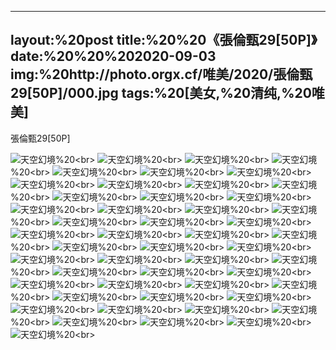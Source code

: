 ﻿---
layout:%20post
title:%20%20《張倫甄29[50P]》
date:%20%20%202020-09-03
img:%20http://photo.orgx.cf/唯美/2020/張倫甄29[50P]/000.jpg
tags:%20[美女,%20清纯,%20唯美]
---

張倫甄29[50P]



![天空幻境](http://photo.orgx.cf/唯美/2020/張倫甄29[50P]/001.jpg%20''天空幻境'')%20<br>
![天空幻境](http://photo.orgx.cf/唯美/2020/張倫甄29[50P]/002.jpg%20''天空幻境'')%20<br>
![天空幻境](http://photo.orgx.cf/唯美/2020/張倫甄29[50P]/003.jpg%20''天空幻境'')%20<br>
![天空幻境](http://photo.orgx.cf/唯美/2020/張倫甄29[50P]/004.jpg%20''天空幻境'')%20<br>
![天空幻境](http://photo.orgx.cf/唯美/2020/張倫甄29[50P]/005.jpg%20''天空幻境'')%20<br>
![天空幻境](http://photo.orgx.cf/唯美/2020/張倫甄29[50P]/006.jpg%20''天空幻境'')%20<br>
![天空幻境](http://photo.orgx.cf/唯美/2020/張倫甄29[50P]/007.jpg%20''天空幻境'')%20<br>
![天空幻境](http://photo.orgx.cf/唯美/2020/張倫甄29[50P]/008.jpg%20''天空幻境'')%20<br>
![天空幻境](http://photo.orgx.cf/唯美/2020/張倫甄29[50P]/009.jpg%20''天空幻境'')%20<br>
![天空幻境](http://photo.orgx.cf/唯美/2020/張倫甄29[50P]/010.jpg%20''天空幻境'')%20<br>
![天空幻境](http://photo.orgx.cf/唯美/2020/張倫甄29[50P]/011.jpg%20''天空幻境'')%20<br>
![天空幻境](http://photo.orgx.cf/唯美/2020/張倫甄29[50P]/012.jpg%20''天空幻境'')%20<br>
![天空幻境](http://photo.orgx.cf/唯美/2020/張倫甄29[50P]/013.jpg%20''天空幻境'')%20<br>
![天空幻境](http://photo.orgx.cf/唯美/2020/張倫甄29[50P]/014.jpg%20''天空幻境'')%20<br>
![天空幻境](http://photo.orgx.cf/唯美/2020/張倫甄29[50P]/015.jpg%20''天空幻境'')%20<br>
![天空幻境](http://photo.orgx.cf/唯美/2020/張倫甄29[50P]/016.jpg%20''天空幻境'')%20<br>
![天空幻境](http://photo.orgx.cf/唯美/2020/張倫甄29[50P]/017.jpg%20''天空幻境'')%20<br>
![天空幻境](http://photo.orgx.cf/唯美/2020/張倫甄29[50P]/018.jpg%20''天空幻境'')%20<br>
![天空幻境](http://photo.orgx.cf/唯美/2020/張倫甄29[50P]/019.jpg%20''天空幻境'')%20<br>
![天空幻境](http://photo.orgx.cf/唯美/2020/張倫甄29[50P]/020.jpg%20''天空幻境'')%20<br>
![天空幻境](http://photo.orgx.cf/唯美/2020/張倫甄29[50P]/021.jpg%20''天空幻境'')%20<br>
![天空幻境](http://photo.orgx.cf/唯美/2020/張倫甄29[50P]/022.jpg%20''天空幻境'')%20<br>
![天空幻境](http://photo.orgx.cf/唯美/2020/張倫甄29[50P]/023.jpg%20''天空幻境'')%20<br>
![天空幻境](http://photo.orgx.cf/唯美/2020/張倫甄29[50P]/024.jpg%20''天空幻境'')%20<br>
![天空幻境](http://photo.orgx.cf/唯美/2020/張倫甄29[50P]/025.jpg%20''天空幻境'')%20<br>
![天空幻境](http://photo.orgx.cf/唯美/2020/張倫甄29[50P]/026.jpg%20''天空幻境'')%20<br>
![天空幻境](http://photo.orgx.cf/唯美/2020/張倫甄29[50P]/027.jpg%20''天空幻境'')%20<br>
![天空幻境](http://photo.orgx.cf/唯美/2020/張倫甄29[50P]/028.jpg%20''天空幻境'')%20<br>
![天空幻境](http://photo.orgx.cf/唯美/2020/張倫甄29[50P]/029.jpg%20''天空幻境'')%20<br>
![天空幻境](http://photo.orgx.cf/唯美/2020/張倫甄29[50P]/030.jpg%20''天空幻境'')%20<br>
![天空幻境](http://photo.orgx.cf/唯美/2020/張倫甄29[50P]/031.jpg%20''天空幻境'')%20<br>
![天空幻境](http://photo.orgx.cf/唯美/2020/張倫甄29[50P]/032.jpg%20''天空幻境'')%20<br>
![天空幻境](http://photo.orgx.cf/唯美/2020/張倫甄29[50P]/033.jpg%20''天空幻境'')%20<br>
![天空幻境](http://photo.orgx.cf/唯美/2020/張倫甄29[50P]/034.jpg%20''天空幻境'')%20<br>
![天空幻境](http://photo.orgx.cf/唯美/2020/張倫甄29[50P]/035.jpg%20''天空幻境'')%20<br>
![天空幻境](http://photo.orgx.cf/唯美/2020/張倫甄29[50P]/036.jpg%20''天空幻境'')%20<br>
![天空幻境](http://photo.orgx.cf/唯美/2020/張倫甄29[50P]/037.jpg%20''天空幻境'')%20<br>
![天空幻境](http://photo.orgx.cf/唯美/2020/張倫甄29[50P]/038.jpg%20''天空幻境'')%20<br>
![天空幻境](http://photo.orgx.cf/唯美/2020/張倫甄29[50P]/039.jpg%20''天空幻境'')%20<br>
![天空幻境](http://photo.orgx.cf/唯美/2020/張倫甄29[50P]/040.jpg%20''天空幻境'')%20<br>
![天空幻境](http://photo.orgx.cf/唯美/2020/張倫甄29[50P]/041.jpg%20''天空幻境'')%20<br>
![天空幻境](http://photo.orgx.cf/唯美/2020/張倫甄29[50P]/042.jpg%20''天空幻境'')%20<br>
![天空幻境](http://photo.orgx.cf/唯美/2020/張倫甄29[50P]/043.jpg%20''天空幻境'')%20<br>
![天空幻境](http://photo.orgx.cf/唯美/2020/張倫甄29[50P]/044.jpg%20''天空幻境'')%20<br>
![天空幻境](http://photo.orgx.cf/唯美/2020/張倫甄29[50P]/045.jpg%20''天空幻境'')%20<br>
![天空幻境](http://photo.orgx.cf/唯美/2020/張倫甄29[50P]/046.jpg%20''天空幻境'')%20<br>
![天空幻境](http://photo.orgx.cf/唯美/2020/張倫甄29[50P]/047.jpg%20''天空幻境'')%20<br>
![天空幻境](http://photo.orgx.cf/唯美/2020/張倫甄29[50P]/048.jpg%20''天空幻境'')%20<br>
![天空幻境](http://photo.orgx.cf/唯美/2020/張倫甄29[50P]/049.jpg%20''天空幻境'')%20<br>
![天空幻境](http://photo.orgx.cf/唯美/2020/張倫甄29[50P]/050.jpg%20''天空幻境'')%20<br>